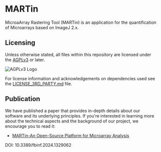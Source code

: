 # MARTin

MicroaArray Rastering Tool (MARTin) is an application for the quantification of Microarrays based on ImageJ 2.x.

## Licensing

Unless otherwise stated, all files within this repository are licensed under the [AGPLv3](https://www.gnu.org/licenses/agpl-3.0.en.html) or later.

![AGPLv3 Logo](https://www.gnu.org/graphics/agplv3-155x51.png)

For license information and acknowledgements on dependencies used see the [LICENSE_3RD_PARTY.md](LICENSE_3RD_PARTY.md) file.

## Publication

We have published a paper that provides in-depth details about our software and its underlying principles. 
If you're interested in learning more about the technical aspects and the background of our project, we encourage you to read it:

- [MARTin-An Open-Source Platform for Microarray Analysis](https://www.frontiersin.org/articles/10.3389/fbinf.2024.1329062/abstract)

DOI: 10.3389/fbinf.2024.1329062

